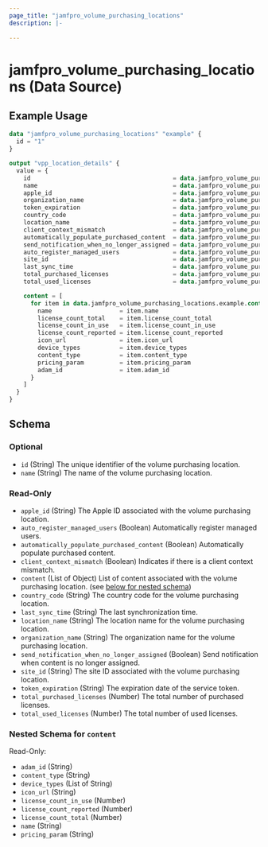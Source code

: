 ```yaml
---
page_title: "jamfpro_volume_purchasing_locations"
description: |-
  
---
```


# jamfpro_volume_purchasing_locations (Data Source)


## Example Usage
```terraform
data "jamfpro_volume_purchasing_locations" "example" {
  id = "1"
}

output "vpp_location_details" {
  value = {
    id                                        = data.jamfpro_volume_purchasing_locations.example.id
    name                                      = data.jamfpro_volume_purchasing_locations.example.name
    apple_id                                  = data.jamfpro_volume_purchasing_locations.example.apple_id
    organization_name                         = data.jamfpro_volume_purchasing_locations.example.organization_name
    token_expiration                          = data.jamfpro_volume_purchasing_locations.example.token_expiration
    country_code                              = data.jamfpro_volume_purchasing_locations.example.country_code
    location_name                             = data.jamfpro_volume_purchasing_locations.example.location_name
    client_context_mismatch                   = data.jamfpro_volume_purchasing_locations.example.client_context_mismatch
    automatically_populate_purchased_content  = data.jamfpro_volume_purchasing_locations.example.automatically_populate_purchased_content
    send_notification_when_no_longer_assigned = data.jamfpro_volume_purchasing_locations.example.send_notification_when_no_longer_assigned
    auto_register_managed_users               = data.jamfpro_volume_purchasing_locations.example.auto_register_managed_users
    site_id                                   = data.jamfpro_volume_purchasing_locations.example.site_id
    last_sync_time                            = data.jamfpro_volume_purchasing_locations.example.last_sync_time
    total_purchased_licenses                  = data.jamfpro_volume_purchasing_locations.example.total_purchased_licenses
    total_used_licenses                       = data.jamfpro_volume_purchasing_locations.example.total_used_licenses

    content = [
      for item in data.jamfpro_volume_purchasing_locations.example.content : {
        name                   = item.name
        license_count_total    = item.license_count_total
        license_count_in_use   = item.license_count_in_use
        license_count_reported = item.license_count_reported
        icon_url               = item.icon_url
        device_types           = item.device_types
        content_type           = item.content_type
        pricing_param          = item.pricing_param
        adam_id                = item.adam_id
      }
    ]
  }
}
```

<!-- schema generated by tfplugindocs -->
## Schema

### Optional

- `id` (String) The unique identifier of the volume purchasing location.
- `name` (String) The name of the volume purchasing location.

### Read-Only

- `apple_id` (String) The Apple ID associated with the volume purchasing location.
- `auto_register_managed_users` (Boolean) Automatically register managed users.
- `automatically_populate_purchased_content` (Boolean) Automatically populate purchased content.
- `client_context_mismatch` (Boolean) Indicates if there is a client context mismatch.
- `content` (List of Object) List of content associated with the volume purchasing location. (see [below for nested schema](#nestedatt--content))
- `country_code` (String) The country code for the volume purchasing location.
- `last_sync_time` (String) The last synchronization time.
- `location_name` (String) The location name for the volume purchasing location.
- `organization_name` (String) The organization name for the volume purchasing location.
- `send_notification_when_no_longer_assigned` (Boolean) Send notification when content is no longer assigned.
- `site_id` (String) The site ID associated with the volume purchasing location.
- `token_expiration` (String) The expiration date of the service token.
- `total_purchased_licenses` (Number) The total number of purchased licenses.
- `total_used_licenses` (Number) The total number of used licenses.

<a id="nestedatt--content"></a>
### Nested Schema for `content`

Read-Only:

- `adam_id` (String)
- `content_type` (String)
- `device_types` (List of String)
- `icon_url` (String)
- `license_count_in_use` (Number)
- `license_count_reported` (Number)
- `license_count_total` (Number)
- `name` (String)
- `pricing_param` (String)